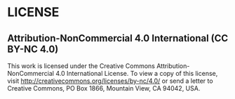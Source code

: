 <h1>LICENSE</h1>

<h2>Attribution-NonCommercial 4.0 International (CC BY-NC 4.0)</h2>

This work is licensed under the Creative Commons Attribution-NonCommercial 4.0 International License. To view a copy of this license, visit http://creativecommons.org/licenses/by-nc/4.0/ or send a letter to Creative Commons, PO Box 1866, Mountain View, CA 94042, USA.